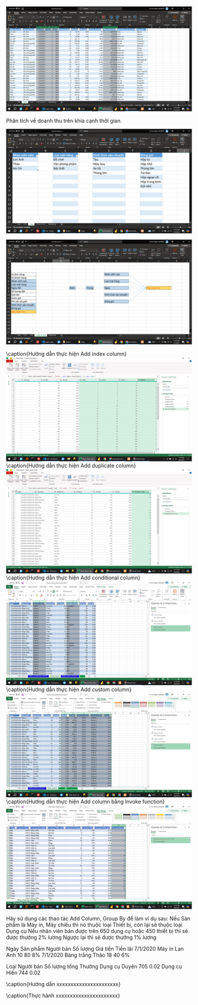 

<!-- ! Bài tập cơ bản: Thực hành với sheet Sale của file KinhDoanh.xlsx: -->
<!-- 1. ETL dữ liệu -->
![alt text](Bai1/Video3/ThucHanh/image.png)
<!-- 2. Viết requirement -->

Phân tích về doanh thu trên khía cạnh thời gian.

<!-- 3. Lên bảng danh mục các cột (vẽ voi) -->
![alt text](Bai1/Video3/ThucHanh/image-1.png)
<!-- 4. Phân tích Dim & Fact -->
![alt text](Bai1/Video3/ThucHanh/image-2.png)

<!-- 5. Vẽ data model -->
<!-- !     diagram -->

<!-- ! Bài tập nâng cao: Thực hành với sheet Sale và sheet Marketing của file KinhDoanh.xlsx: -->
<!-- ! Bài tập nâng cao: Thực hành với sheet Sale và sheet Marketing của file KinhDoanh.xlsx: -->
<!-- ! Bài tập nâng cao: Thực hành với sheet Sale và sheet Marketing của file KinhDoanh.xlsx: -->
<!-- ! Bài tập nâng cao: Thực hành với sheet Sale và sheet Marketing của file KinhDoanh.xlsx: -->
<!-- ! Bài tập nâng cao: Thực hành với sheet Sale và sheet Marketing của file KinhDoanh.xlsx: -->
<!-- ! Bài tập nâng cao: Thực hành với sheet Sale và sheet Marketing của file KinhDoanh.xlsx: -->
<!-- ! Bài tập nâng cao: Thực hành với sheet Sale và sheet Marketing của file KinhDoanh.xlsx: -->
<!-- ! Bài tập nâng cao: Thực hành với sheet Sale và sheet Marketing của file KinhDoanh.xlsx: -->

<!-- 1. ETL dữ liệu (Merge 2 sheet với nhau) -->
<!-- 2. Viết requirement -->
<!-- 3. Lên bảng danh mục các cột (vẽ voi) -->
<!-- 4. Phân tích Dim & Fact -->
<!-- 5. Vẽ data model -->

<!-- !\subsubsection{Video 4} -->
<!-- !\subsubsection{Video 4} -->
<!-- !\subsubsection{Video 4} -->
<!-- !\subsubsection{Video 4} -->
<!-- !\subsubsection{Video 4} -->
<!-- !\subsubsection{Video 4} -->
<!-- !\subsubsection{Video 4} -->
<!-- !\subsubsection{Video 4} -->
<!-- !\subsubsection{Video 4} -->

\caption{Hướng dẫn thực hiện Add index column}
![alt text](Bai1/Video4/HuongDan/0.png)
\caption{Hướng dẫn thực hiện Add duplicate column}
![alt text](Bai1/Video4/HuongDan/1.png)
\caption{Hướng dẫn thực hiện Add conditional column}
![alt text](Bai1/Video4/HuongDan/2.png)
\caption{Hướng dẫn thực hiện Add custom column}
![alt text](Bai1/Video4/HuongDan/3.png)
\caption{Hướng dẫn thực hiện Add column bằng Invoke function}
![alt text](Bai1/Video4/HuongDan/4.png)

Hãy sử dụng các thao tác Add Column, Group By để làm ví dụ sau:
Nếu Sản phẩm là Máy in, Máy chiếu thì nó thuộc loại Thiết bị, còn lại sẽ thuộc loại Dụng cụ
Nếu nhân viên bán được trên 650 dụng cụ hoặc 450 thiết bị thì sẽ được thưởng 2% lương
Ngược lại thì sẽ được thưởng 1% lương

Ngày Sản phẩm Người bán Số lượng Giá tiền Tiền lãi
7/1/2020 Máy in Lan Anh 10 80 8%
7/1/2020 Bảng trắng Thảo 18 40 6%

Loại Người bán Số lượng tổng Thưởng
Dụng cụ Duyên 705 0.02
Dụng cụ Hiền 744 0.02

<!-- !\subsubsection{Video 5} -->
<!-- !\subsubsection{Video 5} -->
<!-- !\subsubsection{Video 5} -->
<!-- !\subsubsection{Video 5} -->
<!-- !\subsubsection{Video 5} -->
<!-- !\subsubsection{Video 5} -->
<!-- !\subsubsection{Video 5} -->
<!-- !\subsubsection{Video 5} -->
<!-- !\subsubsection{Video 5} -->
<!-- !\subsubsection{Video 5} -->
<!-- !\subsubsection{Video 5} -->
<!-- !\subsubsection{Video 5} -->

<!--  -->

\caption{Hướng dẫn xxxxxxxxxxxxxxxxxxxxxx}

\caption{Thực hành xxxxxxxxxxxxxxxxxxxxxx}
